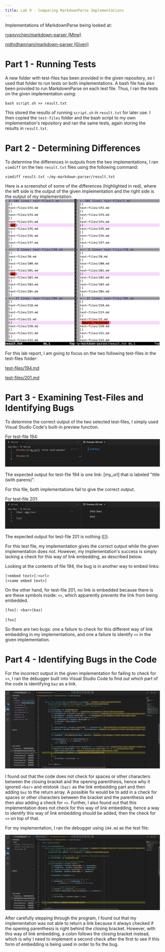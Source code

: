 ```yaml
---
title: Lab 9 - Comparing MarkdownParse Implementations
---
```

Implementations of MarkdownParse being looked at:

[ryanyychen/markdown-parser (Mine)](https://github.com/ryanyychen/markdown-parser)

[nidhidhamnani/markdown-parser (Given)](https://github.com/nidhidhamnani/markdown-parser)

# Part 1 - Running Tests
A new folder with test-files has been provided in the given repository, so I used that folder to run tests on both implementations. A bash file has also been provided to run MarkdownParse on each test file. Thus, I ran the tests on the given implementation using:

```
bash script.sh >> result.txt
```

This stored the results of running `script.sh` in `result.txt` for later use. I then copied the `test-files` folder and the bash script to my own implementation's repository and ran the same tests, again storing the results in `result.txt`.

# Part 2 - Determining Differences
To determine the differences in outputs from the two implementations, I ran `vimdiff` on the two `result.txt` files using the following command:
```
vimdiff result.txt ~/my-markdown-parser/result.txt
```

Here is a screenshot of some of the differences (highlighted in red), where the left side is the output of the given implementation and the right side is the output of my implementation:
![](/LabRep5Pics/Vimdiff.png)

For this lab report, I am going to focus on the two following test-files in the test-files folder:

[test-files/194.md](https://github.com/nidhidhamnani/markdown-parser/blob/main/test-files/194.md)

[test-files/201.md](https://github.com/nidhidhamnani/markdown-parser/blob/main/test-files/201.md)

# Part 3 - Examining Test-Files and Identifying Bugs
To determine the correct output of the two selected test-files, I simply used Visual Studio Code's built-in preview function.

For test-file 194:
![](/LabRep5Pics/194ExpectedOutput.png)

The expected output for test-file 194 is one link: [my_url] that is labeled "title (with parens)".

For this file, both implementations fail to give the correct output.

For test-file 201:
![](/LabRep5Pics/201ExpectedOutput.png)

The expected output for test-file 201 is nothing ([]).

For this test file, my implementation gives the correct output while the given implementation does not. However, my implementation's success is simply lacking a check for this way of link embedding, as described below.

Looking at the contents of file 194, the bug is in another way to embed links:

```
[<embed text>]:<url>
[<same embed text>]
```

On the other hand, for test-file 201, no link is embedded because there is are these symbols inside: `<>`, which apparently prevents the link from being embedded.
```
[foo]: <bar>(baz)

[foo]
```

So there are two bugs: one a failure to check for this different way of link embedding in my implementations, and one a failure to identify `<>` in the given implementation.

# Part 4 - Identifying Bugs in the Code
For the incorrect output in the given implementation for failing to check for `<>`, I ran the debugger built into Visual Studio Code to find out which part of the code is identifying `baz` as a link.

![](/LabRep5Pics/201Debugger.png)

I found out that the code does not check for spaces or other characters between the closing bracket and the opening parenthesis, hence why it ignored `<bar>` and mistook `(baz)` as the link embedding part and then adding `baz` to the return array. A possible fix would be to add in a check for spaces or other characters between the bracket and the parenthesis and then also adding a check for `<>`. Further, I also found out that this implementation does not check for this way of link embedding, hence a way to identify this way of link embedding should be added, then the check for `<>` on top of that.

For my implementation, I ran the debugger using `194.md` as the test file:

![](/LabRep5Pics/194Debugger.png)

After carefully stepping through the program, I found out that my implementation was not able to return a link because it always checked if the opening parenthesis is right behind the closing bracket. However, with this way of link embedding, a colon follows the closing bracket instead, which is why I need to implement a second check after the first to see if this form of embedding is being used in order to fix the bug.